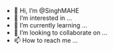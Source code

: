 - 👋 Hi, I’m @SinghMAHE
- 👀 I’m interested in ...
- 🌱 I’m currently learning ...
- 💞️ I’m looking to collaborate on ...
- 📫 How to reach me ...

<!---
SinghMAHE/SinghMAHE is a ✨ special ✨ repository because its `README.md` (this file) appears on your GitHub profile.
You can click the Preview link to take a look at your changes.
--->
